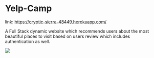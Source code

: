 # Yelp-Camp

link: https://cryptic-sierra-48449.herokuapp.com/

A Full Stack dynamic website which recommends users about the most beautiful places to visit based on users review which includes authentication as well.

![](https://github.com/Jackent2B/YelpCamp-website/blob/master/LandingPage.png?raw=true)

